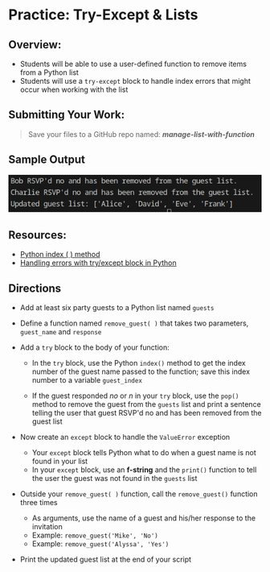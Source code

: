 ﻿# Practice: Try-Except & Lists

## Overview:

- Students will be able to use a user-defined function to remove items from a Python list
- Students will use a `try-except` block to handle index errors that might occur when working with the list

## Submitting Your Work:

> Save your files to a GitHub repo named: ***manage-list-with-function***

## Sample Output
![Sample output](output.png)

## Resources:

- [Python index ( ) method](https://www.w3schools.com/python/trypython.asp?filename=demo_ref_list_index)
- [Handling errors with try/except block in Python](https://python.land/deep-dives/python-try-except#Catching_exceptions_with_try_except)

## Directions

- Add at least six party guests to a Python list named `guests`   

- Define a function named `remove_guest( )` that takes two parameters, `guest_name` and `response`  

- Add a `try` block to the body of your function:

    - In the `try` block, use the Python `index()` method to get the index number of the guest name passed to the function; save this index number to a variable `guest_index`   

    - If the guest responded *no* or *n* in your `try` block, use the `pop()` method to remove the guest from the `guests` list and print a sentence telling the user that guest RSVP'd no and has been removed from the guest list
- Now create an `except` block to handle the `ValueError` exception
    - Your `except` block tells Python what to do when a guest name is not found in your list
    - In your `except` block, use an **f-string** and the `print()` function to tell the user the guest was not found in the `guests` list
 

- Outside your `remove_guest( )` function, call the `remove_guest()` function three times
    - As arguments, use the name of a guest and his/her response to the invitation
    - Example: `remove_guest('Mike', 'No')`
    - Example: `remove_guest('Alyssa', 'Yes')`
- Print the updated guest list at the end of your script

